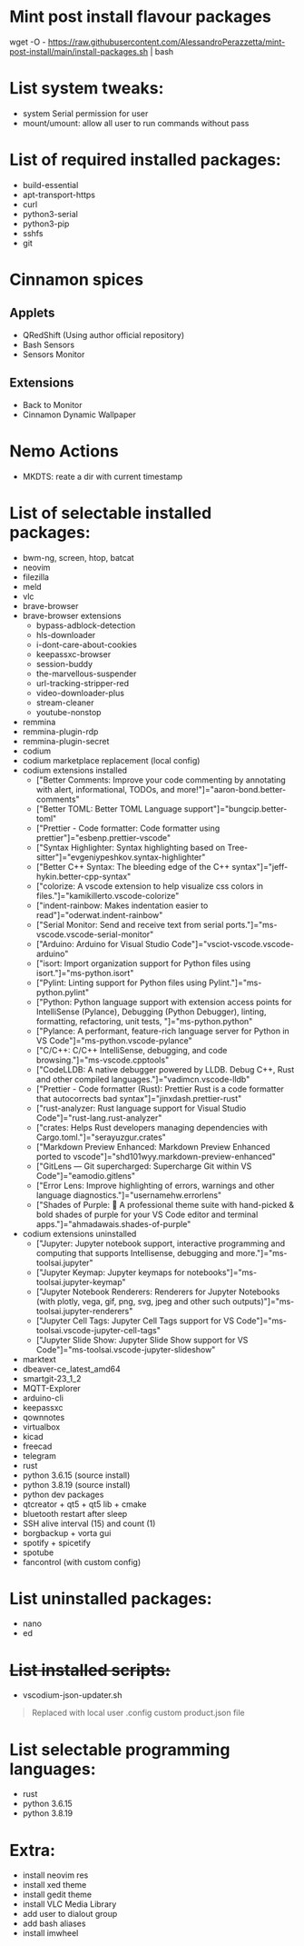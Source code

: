 # Mint post install flavour packages

wget -O - https://raw.githubusercontent.com/AlessandroPerazzetta/mint-post-install/main/install-packages.sh | bash

# List system tweaks:

- system Serial permission for user
- mount/umount: allow all user to run commands without pass

# List of required installed packages:

- build-essential
- apt-transport-https
- curl
- python3-serial
- python3-pip
- sshfs
- git

# Cinnamon spices
## Applets
- QRedShift (Using author official repository)
- Bash Sensors
- Sensors Monitor

## Extensions
- Back to Monitor
- Cinnamon Dynamic Wallpaper

# Nemo Actions
- MKDTS: reate a dir with current timestamp

# List of selectable installed packages:

- bwm-ng, screen, htop, batcat
- neovim 
- filezilla 
- meld 
- vlc 
- brave-browser
- brave-browser extensions
  * bypass-adblock-detection
  * hls-downloader
  * i-dont-care-about-cookies
  * keepassxc-browser
  * session-buddy
  * the-marvellous-suspender
  * url-tracking-stripper-red
  * video-downloader-plus
  * stream-cleaner
  * youtube-nonstop
- remmina
- remmina-plugin-rdp
- remmina-plugin-secret
- codium
- codium marketplace replacement (local config)
- codium extensions installed
  * ["Better Comments: Improve your code commenting by annotating with alert, informational, TODOs, and more!"]="aaron-bond.better-comments"
  * ["Better TOML: Better TOML Language support"]="bungcip.better-toml"
  * ["Prettier - Code formatter: Code formatter using prettier"]="esbenp.prettier-vscode"
  * ["Syntax Highlighter: Syntax highlighting based on Tree-sitter"]="evgeniypeshkov.syntax-highlighter"
  * ["Better C++ Syntax: The bleeding edge of the C++ syntax"]="jeff-hykin.better-cpp-syntax"
  * ["colorize: A vscode extension to help visualize css colors in files."]="kamikillerto.vscode-colorize"
  * ["indent-rainbow: Makes indentation easier to read"]="oderwat.indent-rainbow"
  * ["Serial Monitor: Send and receive text from serial ports."]="ms-vscode.vscode-serial-monitor"
  * ["Arduino: Arduino for Visual Studio Code"]="vsciot-vscode.vscode-arduino"
  * ["isort: Import organization support for Python files using isort."]="ms-python.isort"
  * ["Pylint: Linting support for Python files using Pylint."]="ms-python.pylint"
  * ["Python: Python language support with extension access points for IntelliSense (Pylance), Debugging (Python Debugger), linting, formatting, refactoring, unit tests, "]="ms-python.python"
  * ["Pylance: A performant, feature-rich language server for Python in VS Code"]="ms-python.vscode-pylance"
  * ["C/C++: C/C++ IntelliSense, debugging, and code browsing."]="ms-vscode.cpptools"
  * ["CodeLLDB: A native debugger powered by LLDB. Debug C++, Rust and other compiled languages."]="vadimcn.vscode-lldb"
  * ["Prettier - Code formatter (Rust): Prettier Rust is a code formatter that autocorrects bad syntax"]="jinxdash.prettier-rust"
  * ["rust-analyzer: Rust language support for Visual Studio Code"]="rust-lang.rust-analyzer"
  * ["crates: Helps Rust developers managing dependencies with Cargo.toml."]="serayuzgur.crates"
  * ["Markdown Preview Enhanced: Markdown Preview Enhanced ported to vscode"]="shd101wyy.markdown-preview-enhanced"
  * ["GitLens — Git supercharged: Supercharge Git within VS Code"]="eamodio.gitlens"
  * ["Error Lens: Improve highlighting of errors, warnings and other language diagnostics."]="usernamehw.errorlens"
  * ["Shades of Purple: 🦄 A professional theme suite with hand-picked & bold shades of purple for your VS Code editor and terminal apps."]="ahmadawais.shades-of-purple"
- codium extensions uninstalled
  * ["Jupyter: Jupyter notebook support, interactive programming and computing that supports Intellisense, debugging and more."]="ms-toolsai.jupyter"
  * ["Jupyter Keymap: Jupyter keymaps for notebooks"]="ms-toolsai.jupyter-keymap"
  * ["Jupyter Notebook Renderers: Renderers for Jupyter Notebooks (with plotly, vega, gif, png, svg, jpeg and other such outputs)"]="ms-toolsai.jupyter-renderers"
  * ["Jupyter Cell Tags: Jupyter Cell Tags support for VS Code"]="ms-toolsai.vscode-jupyter-cell-tags"
  * ["Jupyter Slide Show: Jupyter Slide Show support for VS Code"]="ms-toolsai.vscode-jupyter-slideshow"
- marktext
- dbeaver-ce_latest_amd64
- smartgit-23_1_2
- MQTT-Explorer
- arduino-cli
- keepassxc
- qownnotes
- virtualbox
- kicad
- freecad
- telegram
- rust
- python 3.6.15 (source install)
- python 3.8.19 (source install)
- python dev packages
- qtcreator + qt5 + qt5 lib + cmake
- bluetooth restart after sleep
- SSH alive interval (15) and count (1)
- borgbackup + vorta gui
- spotify + spicetify
- spotube
- fancontrol (with custom config)

# List uninstalled packages:

- nano
- ed

# ~~List installed scripts:~~

- vscodium-json-updater.sh

> Replaced with local user .config custom product.json file

 
# List selectable programming languages:

- rust
- python 3.6.15
- python 3.8.19

# Extra:

- install neovim res
- install xed theme
- install gedit theme
- install VLC Media Library
- add user to dialout group
- add bash aliases
- install imwheel
